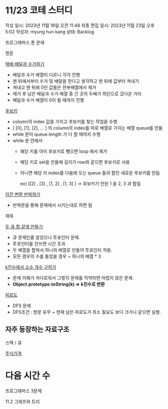 # 11/23 코테 스터디

작성 일시: 2023년 11월 16일 오전 11:48
최종 편집 일시: 2023년 11월 23일 오후 5:02
작성자: myung hun kang
상태: Backlog

프로그래머스 푼 문제 

명훈

[택배 배달과 수거하기](https://school.programmers.co.kr/learn/courses/30/lessons/150369) 

- 배달과 수거 배열이 다르니 각각 진행
- 맨 뒤에서부터 수거 및 배달을 한다고 생각하고 맨 뒤에 값부터 쳐내기
- 쳐내고 맨 뒤에 0인 값들은 전부배열에서 제거
- 제거 후 남은 배달과 수거 배열 중 긴 곳의 두배가 최단으로 갔다온 거리
- 배달과 수거 배열이 0이 될 때까지 진행

[후보키](https://school.programmers.co.kr/learn/courses/30/lessons/42890)

- column의 index 값을 가지고 후보키를 찾는 작업을 수행
- [ [0], [1], [2], … ] 의 column의 index를 따로 배열로 가지는 배열 queue를 만듦
- while 문이 queue.length 가 다 할 때까지 수행
- while 문 안에서
    - 해당 키를 이미 후보키로 뺐으면 loop 에서 제거
    - 해당 키로 set을 만들때 길이가 row와 같으면 후보키로 사용
    - 아니면 해당 키 index를 다음에 오는 queue 들과 합친 새로운 후보키를 만듬
        
        ex) [[2] , [3] , [1, 2] , [1, 3] ] → 후보키가 안된 1 을 2, 3 과 합침
        

[이진 변환 반복하기](https://school.programmers.co.kr/learn/courses/30/lessons/70129) 

- 반복문을 통해 문제에서 시키는대로 하면 됨

재욱

[두 큐 합 같게 만들기](https://school.programmers.co.kr/learn/courses/30/lessons/118667)

- 큐 문제인줄 알았으나 투포인터 문제.
- 투포인터를 안쓰면 시간 초과.
- 두 배열을 합쳐서 하나의 배열로 만들어 투포인터 적용.
- 모든 경우의 수를 돌았을 경우 = 하나의 배열 * 3

[k진수에서 소수 개수 구하기](https://school.programmers.co.kr/learn/courses/30/lessons/92335)

- 문제 이해가 까다로워서 그렇지 문제를 직역하면 어렵지 않은 문제.
- **Object.prototype.toString(k) ⇒ k진수로 변환**

[피로도](https://school.programmers.co.kr/learn/courses/30/lessons/87946)

- DFS 문제
- DFS조건 : 방문 유무 + 현재 남은 피로도가 최소 필요도 보다 크거나 같으면 실행.

## 자주 등장하는 자료구조

스택 / 큐

[주식가격](https://school.programmers.co.kr/learn/courses/30/lessons/42584)

# 다음 시간 수

프로그래머스 3문제

11.2 그래프와 트리